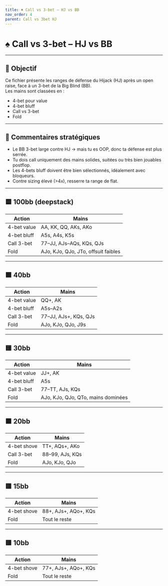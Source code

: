 ```yaml
---
title: ♠️ Call vs 3-bet – HJ vs BB
nav_order: 4
parent: Call vs 3bet HJ
---
```


# ♠️ Call vs 3-bet – HJ vs BB

---

## 🎯 Objectif

Ce fichier présente les ranges de défense du Hijack (HJ) après un open raise, face à un 3-bet de la Big Blind (BB).  
Les mains sont classées en :

- 4-bet pour value
- 4-bet bluff
- Call vs 3-bet
- Fold

---

## 🧠 Commentaires stratégiques

- Le BB 3-bet large contre HJ → mais tu es OOP, donc ta défense est plus serrée.
- Tu dois call uniquement des mains solides, suitées ou très bien jouables postflop.
- Les 4-bets bluff doivent être bien sélectionnés, idéalement avec bloqueurs.
- Contre sizing élevé (>4x), resserre ta range de flat.

---

## 🟦 100bb (deepstack)

| Action         | Mains                                               |
|----------------|------------------------------------------------------|
| 4-bet value    | AA, KK, QQ, AKs, AKo                                 |
| 4-bet bluff    | A5s, A4s, K5s                                        |
| Call 3-bet     | 77–JJ, AJs–AQs, KQs, QJs                             |
| Fold           | AJo, KJo, QJo, JTo, offsuit faibles                 |

---

## 🟩 40bb

| Action         | Mains                                               |
|----------------|------------------------------------------------------|
| 4-bet value    | QQ+, AK                                              |
| 4-bet bluff    | A5s–A2s                                              |
| Call 3-bet     | 77–JJ, AJs+, KQs, QJs                                |
| Fold           | AJo, KJo, QJo, J9s                                   |

---

## 🟨 30bb

| Action         | Mains                                               |
|----------------|------------------------------------------------------|
| 4-bet value    | JJ+, AK                                              |
| 4-bet bluff    | A5s                                                  |
| Call 3-bet     | 77–TT, AJs, KQs                                      |
| Fold           | AJo, KJo, QJo, QTo, mains dominées                 |

---

## 🟧 20bb

| Action         | Mains                                |
|----------------|----------------------------------------|
| 4-bet shove    | TT+, AQs+, AKo                        |
| Call 3-bet     | 88–99, AJs, KQs                       |
| Fold           | AJo, KJo, QJo                         |

---

## 🟥 15bb

| Action         | Mains                                |
|----------------|----------------------------------------|
| 4-bet shove    | 88+, AJs+, AQo+, KQs                  |
| Fold           | Tout le reste                         |

---

## 🟥 10bb

| Action         | Mains                                |
|----------------|----------------------------------------|
| 4-bet shove    | 77+, AJs+, AQo+, KQs                  |
| Fold           | Tout le reste                         |
